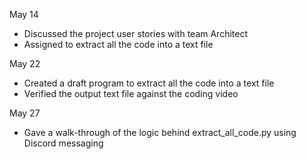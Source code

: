 May 14
- Discussed the project user stories with team Architect
- Assigned to extract all the code into a text file

May 22
- Created a draft program to extract all the code into a text file
- Verified the output text file against the coding video

May 27
- Gave a walk-through of the logic behind extract_all_code.py using Discord messaging
